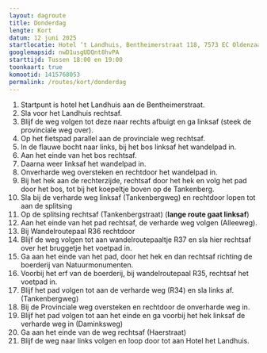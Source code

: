 ```yaml
---
layout: dagroute
title: Donderdag
lengte: Kort
datum: 12 juni 2025
startlocatie: Hotel ‘t Landhuis, Bentheimerstraat 118, 7573 EC Oldenzaal
googlemapsid: nwD1usgUDQnt8hvPA
starttijd: Tussen 18:00 en 19:00
toonkaart: true
komootid: 1415768053
permalink: /routes/kort/donderdag
---
```


1.	Startpunt is hotel het Landhuis aan de Bentheimerstraat. 
2.	Sla voor het Landhuis rechtsaf. 
3.	Blijf de weg volgen tot deze naar rechts afbuigt en ga linksaf (steek de provinciale weg over). 
4.	Op het fietspad parallel aan de provinciale weg rechtsaf. 
5.	In de flauwe bocht naar links, bij het bos linksaf het wandelpad in. 
6.	Aan het einde van het bos rechtsaf. 
7.	Daarna weer linksaf het wandelpad in. 
8.	Onverharde weg oversteken en rechtdoor het wandelpad in. 
9.	Bij het hek aan de rechterzijde, rechtsaf door het hek en volg het pad door het bos, tot bij het koepeltje boven op de Tankenberg. 
10.	Sla bij de verharde weg linksaf (Tankenbergweg) en rechtdoor lopen tot aan de splitsing  
11.	Op de splitsing rechtsaf (Tankenbergstraat) (**lange route gaat linksaf**) 
12.	Aan het einde van het pad rechtsaf, de verharde weg volgen (Alleeweg). 
13.	Bij Wandelroutepaal R36 rechtdoor 
14.	Blijf de weg volgen tot aan wandelroutepaaltje R37 en sla hier rechtsaf over het bruggetje het voetpad in.  
15.	Ga aan het einde van het pad, door het hek en dan rechtsaf richting de boerderij van Natuurmonumenten. 
16.	Voorbij het erf van de boerderij, bij wandelroutepaal R35, rechtsaf het voetpad in. 
17.	Blijf het pad volgen tot aan de verharde weg (R34) en sla links af.  (Tankenbergweg) 
18.	Bij de Provinciale weg oversteken en rechtdoor de onverharde weg in. 
19.	Blijf het pad volgen tot aan het einde en ga voorbij het hek linksaf de verharde weg in (Daminksweg)  
20.	Ga aan het einde van de weg rechtsaf (Haerstraat)  
21.	Blijf de weg naar links volgen en loop door tot aan Hotel het Landhuis.  